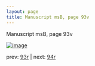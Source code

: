 ```yaml
---
layout: page
title: Manuscript msB, page 93v
---
```


Manuscript msB, page 93v

[![image](http://www.homermultitext.org/iipsrv?OBJ=IIP,1.0&FIF=/project/homer/pyramidal/deepzoom/hmt/vbbifolio/v1/vb_93v_94r.tif&WID=100&CVT=JPEG)](http://www.homermultitext.org/ict2/?urn=urn:cite2:hmt:vbbifolio.v1:vb_93v_94r)

prev:  [93r](../93r) | next:  [94r](../94r)

